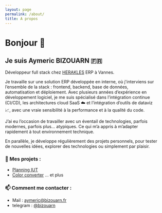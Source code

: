 ```yaml
---
layout: page
permalink: /about/
title: A propos
---
```

# Bonjour 👋
## Je suis Aymeric BIZOUARN 🇫🇷
Développeur full stack chez [HERAKLES](https://herakles.com/) ERP à Vannes.

Je travaille sur une solution ERP développée en interne, où j'interviens sur l’ensemble de la stack : frontend, backend, base de données, automatisation et déploiement.
Avec plusieurs années d’expérience en développement logiciel, je me suis spécialisé dans l’intégration continue (CI/CD), les architectures cloud SaaS ☁️ et l’intégration d’outils de dataviz 📈, avec une vraie sensibilité à la performance et à la qualité du code.

J’ai eu l’occasion de travailler avec un éventail de technologies, parfois modernes, parfois plus... atypiques. Ce qui m’a appris à m’adapter rapidement à tout environnement technique.

En parallèle, je développe régulièrement des projets personnels, pour tester de nouvelles idées, explorer des technologies ou simplement par plaisir.

### 🔭 Mes projets :  
- [Planning IUT](https://github.com/bizouarn/Planning-IUT.git)
- [Color converter](https://bizouarn.github.io/Color-converter-GUI/)
... et plus

### 📫 Comment me contacter :
- Mail : [aymeric@bizouarn.fr](mailto://aymeric@bizouarn.fr)
- telegram : [@bizouarn](https://t.me/bizouarn)

